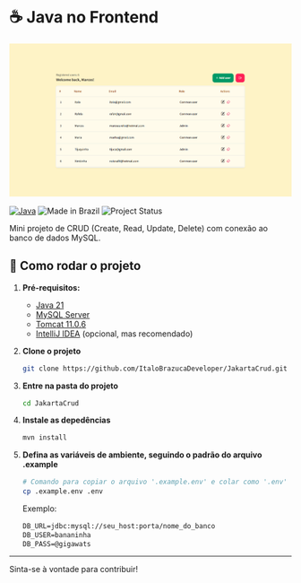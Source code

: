 # ☕ Java no Frontend

![Imagem da listagem de usuários](preview.png)

[![Java](https://img.shields.io/badge/Java-21-blue.svg)](https://adoptopenjdk.net)
![Made in Brazil](https://img.shields.io/badge/made%20in-brazil-green.svg)
![Project Status](https://img.shields.io/badge/status-em%20desenvolvimento-yellow)

Mini projeto de CRUD (Create, Read, Update, Delete) com conexão ao banco de dados MySQL.

## 🚀 Como rodar o projeto

1. **Pré-requisitos:**
   - [Java 21](https://adoptopenjdk.net/)
   - [MySQL Server](https://www.mysql.com/)
   - [Tomcat 11.0.6](https://tomcat.apache.org/)
   - [IntelliJ IDEA](https://www.jetbrains.com/idea/) (opcional, mas recomendado)

2. **Clone o projeto**
   ```bash
   git clone https://github.com/ItaloBrazucaDeveloper/JakartaCrud.git
   ```   

3. **Entre na pasta do projeto**
    ```bash
   cd JakartaCrud
   ```
   
4. **Instale as depedências**
   ```bash
   mvn install
   ```

5. **Defina as variáveis de ambiente, seguindo o padrão do arquivo .example**
   ```bash
   # Comando para copiar o arquivo '.example.env' e colar como '.env'
   cp .example.env .env
   ```
   
   Exemplo:

   ```plaintext
   DB_URL=jdbc:mysql://seu_host:porta/nome_do_banco
   DB_USER=bananinha
   DB_PASS=@gigawats
   ```

---

Sinta-se à vontade para contribuir!
